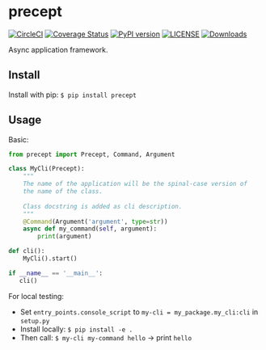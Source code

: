 # precept

[![CircleCI](https://circleci.com/gh/T4rk1n/precept.svg?style=svg)](https://circleci.com/gh/T4rk1n/precept)
[![Coverage Status](https://coveralls.io/repos/github/T4rk1n/precept/badge.svg)](https://coveralls.io/github/T4rk1n/precept)
[![PyPI version](https://badge.fury.io/py/precept.svg)](https://badge.fury.io/py/precept)
[![LICENSE](https://img.shields.io/github/license/T4rk1n/precept.svg)](./LICENSE)
[![Downloads](https://pepy.tech/badge/precept)](https://pepy.tech/project/precept)

Async application framework.

## Install

Install with pip: `$ pip install precept`

## Usage

Basic:
```python
from precept import Precept, Command, Argument

class MyCli(Precept):
    """
    The name of the application will be the spinal-case version of 
    the name of the class.
    
    Class docstring is added as cli description.
    """
    @Command(Argument('argument', type=str))
    async def my_command(self, argument):
        print(argument)

def cli():
    MyCli().start()

if __name__ == '__main__':
   cli()
```

For local testing:

- Set `entry_points.console_script` to `my-cli = my_package.my_cli:cli` in `setup.py`
- Install locally: `$ pip install -e .`
- Then call: `$ my-cli my-command hello` -> print `hello`
